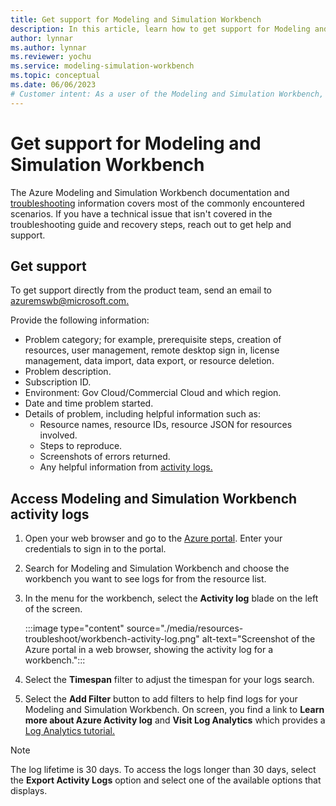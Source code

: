 ```yaml
---
title: Get support for Modeling and Simulation Workbench
description: In this article, learn how to get support for Modeling and Simulation Workbench deployment.
author: lynnar
ms.author: lynnar
ms.reviewer: yochu
ms.service: modeling-simulation-workbench
ms.topic: conceptual
ms.date: 06/06/2023
# Customer intent: As a user of the Modeling and Simulation Workbench, I want to troubleshoot issues I may have encountered.
---
```


# Get support for Modeling and Simulation Workbench

The Azure Modeling and Simulation Workbench documentation and [troubleshooting](./resources-troubleshoot.md) information covers most of the commonly encountered scenarios. If you have a technical issue that isn't covered in the troubleshooting guide and recovery steps, reach out to get help and support.

## Get support

To get support directly from the product team, send an email to [azuremswb@microsoft.com.](mailto:azuremswb@microsoft.com)

Provide the following information:

- Problem category; for example, prerequisite steps, creation of resources, user management, remote desktop sign in, license management, data import, data export, or resource deletion.
- Problem description.
- Subscription ID.
- Environment: Gov Cloud/Commercial Cloud and which region.
- Date and time problem started.
- Details of problem, including helpful information such as:
  - Resource names, resource IDs, resource JSON for resources involved.
  - Steps to reproduce.
  - Screenshots of errors returned.
  - Any helpful information from [activity logs.](./resources-get-support.md#access-modeling-and-simulation-workbench-activity-logs)

## Access Modeling and Simulation Workbench activity logs

1. Open your web browser and go to the [Azure portal](https://portal.azure.com/). Enter your credentials to sign in to the portal.
1. Search for Modeling and Simulation Workbench and choose the workbench you want to see logs for from the resource list.
1. In the menu for the workbench, select the **Activity log** blade on the left of the screen.

   :::image type="content" source="./media/resources-troubleshoot/workbench-activity-log.png" alt-text="Screenshot of the Azure portal in a web browser, showing the activity log for a workbench.":::

1. Select the **Timespan** filter to adjust the timespan for your logs search.
1. Select the **Add Filter** button to add filters to help find logs for your Modeling and Simulation Workbench. On screen, you find a link to **Learn more about Azure Activity log** and **Visit Log Analytics** which provides a [Log Analytics tutorial.](/azure/azure-monitor/logs/log-analytics-tutorial)

  > [!NOTE]
  > The log lifetime is 30 days. To access the logs longer than 30 days, select the **Export Activity Logs** option and select one of the available options that displays.
